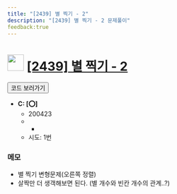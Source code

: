 ```yaml
---
title: "[2439] 별 찍기 - 2"
description: "[2439] 별 찍기 - 2 문제풀이"
feedback:true
---
```

<h1><img src="https://doky.space/assets/icpclev/b3.svg" height="37px"> <a href="http://icpc.me/2439">[2439] 별 찍기 - 2</a></h1>

<a href="https://github.com/DokySp/acmicpc-practice/tree/master/2439"><button class="btn btn-info">코드 보러가기</button></a>

- **C: [:o:]**
  - 200423
  - -
  - 시도: 1번

### 메모
 - 별 찍기 변형문제(오른쪽 정렬)
 - 살짝만 더 생객해보면 된다. (별 개수와 빈칸 개수의 관계..?)
